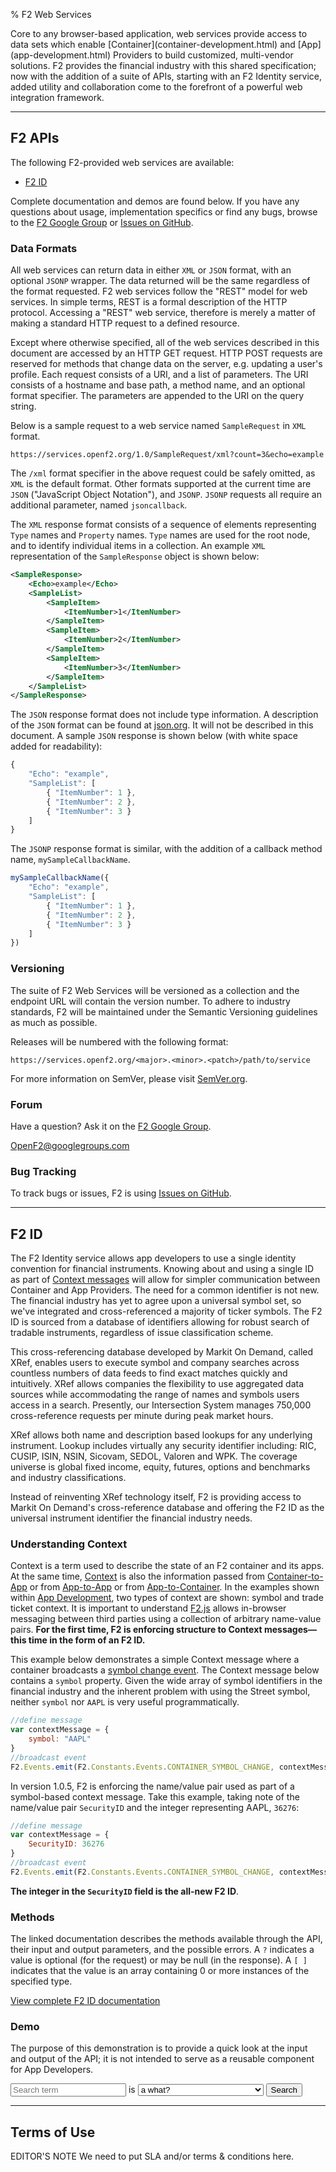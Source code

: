 % F2 Web Services

<p class="lead">Core to any browser-based application, web services provide access to data sets which enable [Container](container-development.html) and [App](app-development.html) Providers to build customized, multi-vendor solutions. F2 provides the financial industry with this shared specification; now with the addition of a suite of APIs, starting with an F2 Identity service, added utility and collaboration come to the forefront of a powerful web integration framework.</p>

* * * *

## F2 APIs

The following F2-provided web services are available:

* [F2 ID](#f2-id)

Complete documentation and demos are found below. If you have any questions about usage, implementation specifics or find any bugs, browse to the [F2 Google Group](https://groups.google.com/forum/#!forum/OpenF2) or [Issues on GitHub](https://github.com/OpenF2/F2/issues).

### Data Formats

All web services can return data in either `XML` or `JSON` format, with an optional `JSONP` wrapper. The data returned will be the same regardless of the format requested. F2 web services follow the "REST" model for web services. In simple terms, REST is a formal description of the HTTP protocol. Accessing a "REST" web service, therefore is merely a matter of making a standard HTTP request to a defined resource.

Except where otherwise specified, all of the web services described in this document are accessed by an HTTP GET request. HTTP POST requests are reserved for methods that change data on the server, e.g. updating a user's profile. Each request consists of a URI, and a list of parameters. The URI consists of a hostname and base path, a method name, and an optional format specifier. The parameters are appended to the URI on the query string.

Below is a sample request to a web service named `SampleRequest` in `XML` format.

`https://services.openf2.org/1.0/SampleRequest/xml?count=3&echo=example`

The `/xml` format specifier in the above request could be safely omitted, as `XML` is the default format. Other formats supported at the current time are `JSON` ("JavaScript Object Notation"), and `JSONP`. `JSONP` requests all require an additional parameter, named `jsoncallback`. 

The `XML` response format consists of a sequence of elements representing `Type` names and `Property` names. `Type` names are used for the root node, and to identify individual items in a collection. An example `XML` representation of the `SampleResponse` object is shown below:

```xml
<SampleResponse>
    <Echo>example</Echo>
    <SampleList>
        <SampleItem>
            <ItemNumber>1</ItemNumber>
        </SampleItem>
        <SampleItem>
            <ItemNumber>2</ItemNumber>
        </SampleItem>
        <SampleItem>
            <ItemNumber>3</ItemNumber>
        </SampleItem>
    </SampleList>
</SampleResponse>
```

The `JSON` response format does not include type information. A description of the `JSON` format can be found at [json.org](http://www.json.org). It will not be described in this document. A sample `JSON` response is shown below (with white space added for readability):

```javascript
{
    "Echo": "example",
    "SampleList": [
        { "ItemNumber": 1 },
        { "ItemNumber": 2 },
        { "ItemNumber": 3 }
    ]
}
```

The `JSONP` response format is similar, with the addition of a callback method name, `mySampleCallbackName`.

```javascript
mySampleCallbackName({
    "Echo": "example",
    "SampleList": [
        { "ItemNumber": 1 },
        { "ItemNumber": 2 },
        { "ItemNumber": 3 }
    ]
})
```

### Versioning

The suite of F2 Web Services will be versioned as a collection and the endpoint URL will contain the version number. To adhere to industry standards, F2 will be maintained under the Semantic Versioning guidelines as much as possible.

Releases will be numbered with the following format:

`https://services.openf2.org/<major>.<minor>.<patch>/path/to/service`

For more information on SemVer, please visit [SemVer.org](http://semver.org/).

### Forum

Have a question? Ask it on the [F2 Google Group](https://groups.google.com/forum/#!forum/OpenF2).

<OpenF2@googlegroups.com>

### Bug Tracking

To track bugs or issues, F2 is using [Issues on GitHub](https://github.com/OpenF2/F2/issues).

* * * *

## F2 ID

The F2 Identity service allows app developers to use a single identity convention for financial instruments. Knowing about and using a single ID as part of [Context messages](index.html#context) will allow for simpler communication between Container and App Providers. The need for a common identifier is not new. The financial industry has yet to agree upon a universal symbol set, so we've integrated and cross-referenced a majority of ticker symbols. The F2 ID is sourced from a database of identifiers allowing for robust search of tradable instruments, regardless of issue classification scheme.

This cross-referencing database developed by Markit On Demand, called XRef, enables users to execute symbol and company searches across countless numbers of data feeds to find exact matches quickly and intuitively. XRef allows companies the flexibility to use aggregated data sources while accommodating the range of names and symbols users access in a search. Presently, our Intersection System manages 750,000 cross-reference requests per minute during peak market hours. 

XRef allows both name and description based lookups for any underlying instrument. Lookup includes virtually any security identifier including: RIC, CUSIP, ISIN, NSIN, Sicovam, SEDOL, Valoren and WPK. The coverage universe is global fixed income, equity, futures, options and benchmarks and industry classifications.

Instead of reinventing XRef technology itself, F2 is providing access to Markit On Demand's cross-reference database and offering the F2 ID as the universal instrument identifier the financial industry needs.

### Understanding Context

Context is a term used to describe the state of an F2 container and its apps. At the same time, [Context](index.html#context) is also the information passed from [Container-to-App](app-development.html#container-to-app-context) or from [App-to-App](app-development.html#app-to-app-context) or from [App-to-Container](app-development.html#app-to-container-context). In the examples shown within [App Development](app-development.html), two types of context are shown: symbol and trade ticket context. It is important to understand [F2.js](f2js-sdk.html) allows in-browser messaging between third parties using a collection of arbitrary name-value pairs. **For the first time, F2 is enforcing structure to Context messages&mdash;this time in the form of an F2 ID.**

This example below demonstrates a simple Context message where a container broadcasts a [symbol change event](../sdk/classes/F2.Events.html). The Context message below contains a `symbol` property. Given the wide array of symbol identifiers in the financial industry and the inherent problem with using the Street symbol, neither `symbol` nor `AAPL` is very useful programmatically.

```javascript
//define message
var contextMessage = {
	symbol: "AAPL"
}
//broadcast event
F2.Events.emit(F2.Constants.Events.CONTAINER_SYMBOL_CHANGE, contextMessage);
```

In version 1.0.5, F2 is enforcing the name/value pair used as part of a symbol-based context message. Take this example, taking note of the name/value pair `SecurityID` and the integer representing AAPL, `36276`: 

```javascript
//define message
var contextMessage = {
	SecurityID: 36276
}
//broadcast event
F2.Events.emit(F2.Constants.Events.CONTAINER_SYMBOL_CHANGE, contextMessage);
```

**The integer in the `SecurityID` field is the all-new F2 ID**.

### Methods

The linked documentation describes the methods available through the API, their input and output parameters, and the possible errors. A `?` indicates a value is optional (for the request) or may be null (in the response). A `[ ]` indicates that the value is an array containing 0 or more instances of the specified type.

<p><a class="btn btn-primary" href="http://wksbbakerw7.wsod.local/F2/Services/1.0/Lookup/doc/html" target="_blank">View complete F2 ID documentation</a></p>

### Demo

The purpose of this demonstration is to provide a quick look at the input and output of the API; it is not intended to serve as a reusable component for App Developers.

<form class="form form-horizontal form-search" id="demo-F2IDLookupForm">
	<input type="text" class="span2" placeholder="Search term">
	<span class="help-inline">is</span>
	<select class="span3">
  		<option value="#">a what?</option>
  		<option value="isin">an ISIN</option>
  		<option value="symbol">a Street symbol</option>
  		<option value="name">a full or partial company name</option>
	</select>
  	<button type="submit" class="btn">Search</button>
</form>




* * * *

## Terms of Use

<span class="label label-warning">EDITOR'S NOTE</span> We need to put SLA and/or terms & conditions here.





